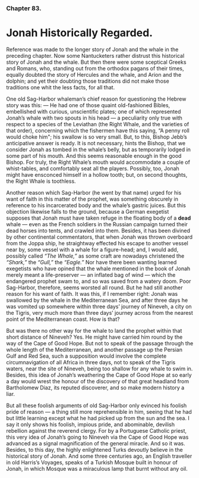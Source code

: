 ### Chapter 83. 
Jonah Historically Regarded.
============================


Reference was made to the longer story of Jonah and the whale in the
preceding chapter. Now some Nantucketers rather distrust this historical story
of Jonah and the whale. But then there were some sceptical Greeks and Romans,
who, standing out from the orthodox pagans of their times, equally doubted the
story of Hercules and the whale, and Arion and the dolphin; and yet their
doubting those traditions did not make those traditions one whit the less
facts, for all that.

One old Sag-Harbor whaleman’s chief reason for questioning the Hebrew story was
this: — He had one of those quaint old-fashioned Bibles, embellished with
curious, unscientific plates; one of which represented Jonah’s whale with two
spouts in his head — a peculiarity only true with respect to a species of the
Leviathan (the Right Whale, and the varieties of that order), concerning which
the fishermen have this saying, “A penny roll would choke him"; his swallow is
so very small.  But, to this, Bishop Jebb’s anticipative answer is ready. It is
not necessary, hints the Bishop, that we consider Jonah as tombed in the
whale’s belly, but as temporarily lodged in some part of his mouth. And this
seems reasonable enough in the good Bishop. For truly, the Right Whale’s mouth
would accommodate a couple of whist-tables, and comfortably seat all the
players. Possibly, too, Jonah might have ensconced himself in a hollow tooth;
but, on second thoughts, the Right Whale is toothless.

Another reason which Sag-Harbor (he went by that name) urged for his want of
faith in this matter of the prophet, was something obscurely in reference to
his incarcerated body and the whale’s gastric juices. But this objection
likewise falls to the ground, because a German exegetist supposes that Jonah
must have taken refuge in the floating body of a __dead__ whale — even as the
French soldiers in the Russian campaign turned their dead horses into tents,
and crawled into them. Besides, it has been divined by other continental
commentators, that when Jonah was thrown overboard from the Joppa ship, he
straightway effected his escape to another vessel near by, some vessel with a
whale for a figure-head; and, I would add, possibly called *“The Whale,”* as
some craft are nowadays christened the *“Shark,”* the *“Gull,”* the *“Eagle.”*
Nor have there been wanting learned exegetists who have opined that the whale
mentioned in the book of Jonah merely meant a life-preserver — an inflated bag
of wind — which the endangered prophet swam to, and so was saved from a watery
doom. Poor Sag-Harbor, therefore, seems worsted all round. But he had still
another reason for his want of faith. It was this, if I remember right: Jonah
was swallowed by the whale in the Mediterranean Sea, and after three days he
was vomited up somewhere within three days’ journey of Nineveh, a city on the
Tigris, very much more than three days’ journey across from the nearest point
of the Mediterranean coast.  How is that?

But was there no other way for the whale to land the prophet within that short
distance of Nineveh? Yes. He might have carried him round by the way of the
Cape of Good Hope. But not to speak of the passage through the whole length of
the Mediterranean, and another passage up the Persian Gulf and Red Sea, such a
supposition would involve the complete circumnavigation of all Africa in three
days, not to speak of the Tigris waters, near the site of Nineveh, being too
shallow for any whale to swim in. Besides, this idea of Jonah’s weathering the
Cape of Good Hope at so early a day would wrest the honour of the discovery of
that great headland from Bartholomew Diaz, its reputed discoverer, and so make
modern history a liar.

But all these foolish arguments of old Sag-Harbor only evinced his foolish
pride of reason — a thing still more reprehensible in him, seeing that he had
but little learning except what he had picked up from the sun and the sea. I
say it only shows his foolish, impious pride, and abominable, devilish
rebellion against the reverend clergy. For by a Portuguese Catholic priest,
this very idea of Jonah’s going to Nineveh via the Cape of Good Hope was
advanced as a signal magnification of the general miracle. And so it was.
Besides, to this day, the highly enlightened Turks devoutly believe in the
historical story of Jonah. And some three centuries ago, an English traveller
in old Harris’s Voyages, speaks of a Turkish Mosque built in honour of Jonah,
in which Mosque was a miraculous lamp that burnt without any oil.



